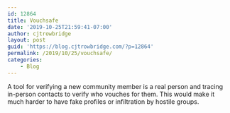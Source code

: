 ```yaml
---
id: 12864
title: Vouchsafe
date: '2019-10-25T21:59:41-07:00'
author: cjtrowbridge
layout: post
guid: 'https://blog.cjtrowbridge.com/?p=12864'
permalink: /2019/10/25/vouchsafe/
categories:
    - Blog
---
```


A tool for verifying a new community member is a real person and tracing in-person contacts to verify who vouches for them. This would make it much harder to have fake profiles or infiltration by hostile groups.